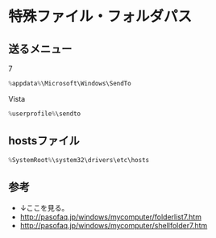 ﻿# 特殊ファイル・フォルダパス


## 送るメニュー
7

```powershell
%appdata%\Microsoft\Windows\SendTo
```

Vista

```powershell
%userprofile%\sendto
```

## hostsファイル

```powershell
%SystemRoot%\system32\drivers\etc\hosts
```


## 参考

- ↓ここを見る。
- http://pasofaq.jp/windows/mycomputer/folderlist7.htm
- http://pasofaq.jp/windows/mycomputer/shellfolder7.htm
